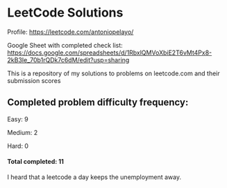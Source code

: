 # LeetCode Solutions
Profile: https://leetcode.com/antoniopelayo/

Google Sheet with completed check list: https://docs.google.com/spreadsheets/d/1RbxlQMVoXbiE2T6vMt4Px8-2kB3Ie_70b1rQDk7c6dM/edit?usp=sharing

This is a repository of my solutions to problems on leetcode.com and their
submission scores

## Completed problem difficulty frequency:
Easy: 9

Medium: 2

Hard: 0

#### Total completed: 11

I heard that a leetcode a day keeps the unemployment away.